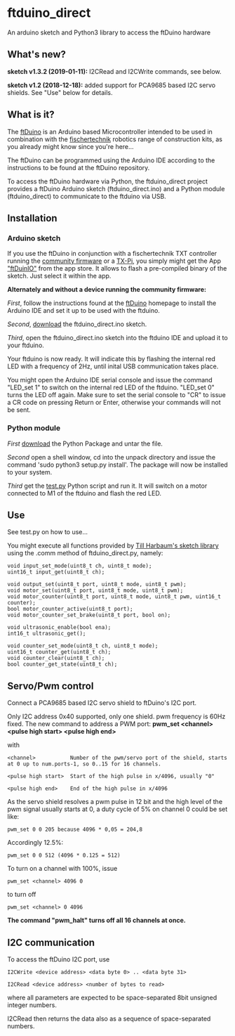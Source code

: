 # ftduino_direct
An arduino sketch and Python3 library to access the ftDuino hardware

## What's new?

**sketch v1.3.2 (2019-01-11):** I2CRead and I2CWrite commands, see below.


**sketch v1.2 (2018-12-18):** added support for PCA9685 based I2C servo shields. See "Use" below for details.

## What is it?
The [ftDuino](https://ftduino.de) is an Arduino based Microcontroller intended to be used in combination with the [fischertechnik](http://www.fischertechnik.de/) robotics range of construction kits, as you already might know since you're here...

The ftDuino can be programmed using the Arduino IDE according to the instructions to be found at the ftDuino repository.

To access the ftDuino hardware via Python, the ftduino_direct project provides a ftDuino Arduino sketch (ftduino_direct.ino) and a Python module (ftduino_direct) to communicate to the ftduino via USB.

## Installation
### Arduino sketch

If you use the ftDuino in conjunction with a fischertechnik TXT controller running the [community firmware](https://cfw.ftcommunity.de/) or a [TX-Pi](https://github.com/harbaum/tx-pi), you simply might get the App ["ftDuinIO"](https://github.com/PeterDHabermehl/ftDuinIO) from the app store. It allows to flash a pre-compiled binary of the sketch. Just select it within the app.

**Alternately and without a device running the community firmware:**

*First*, follow the instructions found at the [ftDuino](https://ftduino.de) homepage to install the Arduino IDE and set it up to be used with the ftduino.

*Second*, [download](https://github.com/PeterDHabermehl/ftduino_direct/raw/master/ftduino_direct/ftduino_direct.ino) the ftduino_direct.ino sketch.

*Third*, open the ftduino_direct.ino sketch into the ftduino IDE and upload it to your ftduino.

Your ftduino is now ready. It will indicate this by flashing the internal red LED with a frequency of 2Hz, until inital USB communication takes place.

You might open the Arduino IDE serial console and issue the command "LED_set 1" to switch on the internal red LED of the ftduino. "LED_set 0" turns the LED off again. Make sure to set the serial console to "CR" to issue a CR code on pressing Return or Enter, otherwise your commands will not be sent.

### Python module
*First* [download](https://github.com/PeterDHabermehl/ftduino_direct/raw/master/ftduino_direct-1.0.8.tar.gz) the Python Package and untar the file.

*Second* open a shell window, cd into the unpack directory and issue the command 'sudo python3 setup.py install'. The package will now be installed to your system.

*Third* get the [test.py](https://github.com/PeterDHabermehl/ftduino_direct/raw/master/python/test.py) Python script and run it. It will  switch on a motor connected to M1 of the ftduino and flash the red LED.

## Use

See test.py on how to use...

You might execute all functions provided by [Till Harbaum's sketch library](https://github.com/harbaum/ftduino/tree/master/ftduino/libraries/Ftduino) using the .comm method of ftduino_direct.py, namely:
    
    void input_set_mode(uint8_t ch, uint8_t mode);
    uint16_t input_get(uint8_t ch);

    void output_set(uint8_t port, uint8_t mode, uint8_t pwm);
    void motor_set(uint8_t port, uint8_t mode, uint8_t pwm);
    void motor_counter(uint8_t port, uint8_t mode, uint8_t pwm, uint16_t counter);
    bool motor_counter_active(uint8_t port);
    void motor_counter_set_brake(uint8_t port, bool on);

    void ultrasonic_enable(bool ena);
    int16_t ultrasonic_get();

    void counter_set_mode(uint8_t ch, uint8_t mode);
    uint16_t counter_get(uint8_t ch);
    void counter_clear(uint8_t ch);
    bool counter_get_state(uint8_t ch);

## Servo/Pwm control
Connect a PCA9685 based I2C servo shield to ftDuino's I2C port.

Only I2C address 0x40 supported, only one shield. pwm frequency is 60Hz fixed. 
The new command to address a PWM port: **pwm_set \<channel\> \<pulse high start\> \<pulse high end\>**


with

    <channel>           Number of the pwm/servo port of the shield, starts at 0 up to num.ports-1, so 0..15 for 16 channels.

    <pulse high start>  Start of the high pulse in x/4096, usually "0"
        
    <pulse high end>    End of the high pulse in x/4096
        

As the servo shield resolves a pwm pulse in 12 bit and the high level of the pwm signal usually starts at 0, a duty cycle of 5% on channel 0 could be set like:
    
    pwm_set 0 0 205 because 4096 * 0,05 = 204,8

Accordingly 12.5%:

    pwm_set 0 0 512 (4096 * 0.125 = 512)

To turn on a channel with 100%, issue
    
    pwm_set <channel> 4096 0

to turn off

    pwm_set <channel> 0 4096
    
**The command "pwm_halt" turns off all 16 channels at once.**

## I2C communication
To access the ftDuino I2C port, use

    I2CWrite <device address> <data byte 0> .. <data byte 31>
    
    I2CRead <device address> <number of bytes to read>
    
where all parameters are expected to be space-separated 8bit unsigned integer numbers.

I2CRead then returns the data also as a sequence of space-separated numbers.

